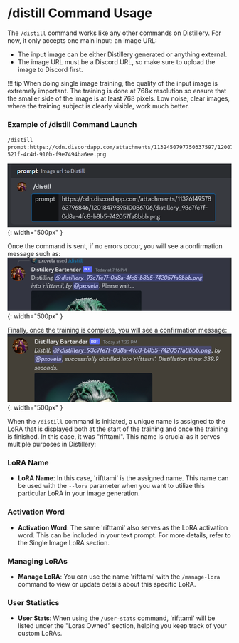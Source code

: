 # /distill Command Usage

The `/distill` command works like any other commands on Distillery. For now, it only accepts one main input: an image URL:
- The input image can be either Distillery generated or anything external.
- The image URL must be a Discord URL, so make sure to upload the image to Discord first.

!!! tip
    When doing single image training, the quality of the input image is extremely important. The training is done at 768x resolution so ensure that the smaller side of the image is at least 768 pixels. Low noise, clear images, where the training subject is clearly visible, work much better.

### Example of /distill Command Launch
```plaintext
/distill prompt:https://cdn.discordapp.com/attachments/1132450797750337597/1200711915186442280/distillery_072e07ac-521f-4c4d-910b-f9e7494ba6ee.png
```
![distill_launch](distill_start_1.png){: width="500px" }

Once the command is sent, if no errors occur, you will see a confirmation message such as:
![distill_launch_2](distill_start_2.png){: width="500px" }

Finally, once the training is complete, you will see a confirmation message:
![distill finish](3_distill_finish_1.png){: width="500px" }


When the `/distill` command is initiated, a unique name is assigned to the LoRA that is displayed both at the start of the training and once the training is finished. In this case, it was "rifttami". This name is crucial as it serves multiple purposes in Distillery:

### LoRA Name
- **LoRA Name**: In this case, 'rifttami' is the assigned name. This name can be used with the `--lora` parameter when you want to utilize this particular LoRA in your image generation.

### Activation Word
- **Activation Word**: The same 'rifttami' also serves as the LoRA activation word. This can be included in your text prompt. For more details, refer to the Single Image LoRA section.

### Managing LoRAs
- **Manage LoRA**: You can use the name 'rifttami' with the `/manage-lora` command to view or update details about this specific LoRA.

### User Statistics
- **User Stats**: When using the `/user-stats` command, 'rifttami' will be listed under the "Loras Owned" section, helping you keep track of your custom LoRAs.

